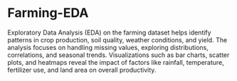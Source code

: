 # Farming-EDA
Exploratory Data Analysis (EDA) on the farming dataset helps identify patterns in crop production, soil quality, weather conditions, and yield. The analysis focuses on handling missing values, exploring distributions, correlations, and seasonal trends. Visualizations such as bar charts, scatter plots, and heatmaps reveal the impact of factors like rainfall, temperature, fertilizer use, and land area on overall productivity. 
